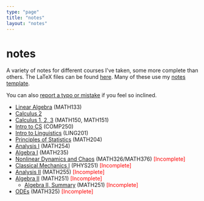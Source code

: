 ```yaml
---
type: "page"
title: "notes"
layout: "notes"
---
```


<h1 class="blog-post-title text-bold">notes</h1>

A variety of notes for different courses I've taken, some more complete than others. The LaTeX files can be found [here](https://github.com/louismeunier/notes). Many of these use my [notes template](https://github.com/louismeunier/latex-templates).

You can also [report a typo or mistake](https://github.com/louismeunier/notes/issues/new?assignees=&labels=&template=typo-report.md&title=Typo+in+%5BFILE_NAME%5D) if you feel so inclined.
- [Linear Algebra](http://notes.louismeunier.net/Linear%20Algebra/linearalgebra.pdf) (MATH133)
- [Calculus 2](http://notes.louismeunier.net/Calculus%202/calculus2.pdf)
- [Calculus 1, 2, 3](http://notes.louismeunier.net/Calculus%20A%2C%20B/calculus.pdf) (MATH150, MATH151)
- [Intro to CS](http://notes.louismeunier.net/Intro%20to%20CS/introtocs.pdf) (COMP250)
- [Intro to Linguistics](http://notes.louismeunier.net/Linguistics/ling.pdf) (LING201)
- [Principles of Statistics](http://notes.louismeunier.net/Principles%20of%20Statistics/math204.pdf) (MATH204)
- [Analysis I](https://notes.louismeunier.net/Analysis%201/analysis.pdf) (MATH254)
- [Algebra I](https://notes.louismeunier.net/Algebra%201/algebra.pdf) (MATH235)
- [Nonlinear Dynamics and Chaos](https://notes.louismeunier.net/NonlinearDynamics/nonlinear.pdf) (MATH326/MATH376) <span style="color:red"> [Incomplete]</span>
- [Classical Mechanics I](https://notes.louismeunier.net/ClassMech/classmech.pdf) (PHYS251) <span style="color:red"> [Incomplete]</span>
- [Analysis II](https://notes.louismeunier.net/Analysis%202/analysis2.pdf) (MATH255) <span style="color:red"> [Incomplete]</span>
- [Algebra II](https://notes.louismeunier.net/Algebra%202/algebra2.pdf) (MATH251) <span style="color:red"> [Incomplete]</span>
    - [Algebra II, Summary](https://notes.louismeunier.net/Algebra%202%20Review/main.pdf) (MATH251) <span style="color:red"> [Incomplete]</span>
- [ODEs](https://notes.louismeunier.net/ODEs/odes.pdf) (MATH325) <span style="color:red"> [Incomplete]</span>